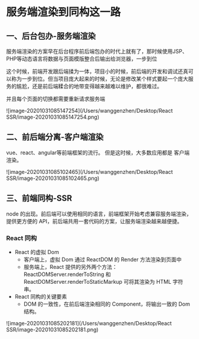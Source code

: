 # 服务端渲染到同构这一路

## 一、后台包办-服务端渲染

服务端渲染的方案早在后台程序前后端包办的时代上就有了，那时候使用JSP、PHP等动态语言将数据与页面模版整合后输出给浏览器，一步到位

这个时候，前端开发跟后端揉为一体，项目小的时候，前后端的开发和调试还真可以称为一步到位。但当项目庞大起来的时候，无论是修改某个样式要起一个庞大服务的尴尬，还是前后端糅合的地带变得越来越难以维护，都很难过。

并且每个页面的切换都需要重新请求服务端

![image-20201031085147254](/Users/wanggenzhen/Desktop/React SSR/image-20201031085147254.png)

## 二、前后端分离-客户端渲染

vue、react、angular等前端框架的流行。
但是这时候，大多数应用都是 客户端渲染。

![image-20201031085102465](/Users/wanggenzhen/Desktop/React SSR/image-20201031085102465.png)

## 三、前端同构-SSR

node 的出现。前后端可以使用相同的语言，前端框架开始考虑兼容服务端渲染，提供更方便的 API，前后端共用一套代码的方案，让服务端渲染越来越便捷。

### React 同构

- React 的虚拟 Dom
    - 客户端上，虚拟 Dom 通过 ReactDOM 的 Render 方法渲染到页面中
    - 服务端上，React 提供的另外两个方法：ReactDOMServer.renderToString 和 ReactDOMServer.renderToStaticMarkup 可将其渲染为 HTML 字符串。
- React 同构的关键要素
    - DOM 的一致性，在前后端渲染相同的 Component，将输出一致的 Dom 结构。

![image-20201031085202181](/Users/wanggenzhen/Desktop/React SSR/image-20201031085202181.png)